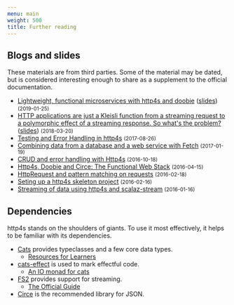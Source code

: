 ```yaml
---
menu: main
weight: 500
title: Further reading
---
```


## Blogs and slides

These materials are from third parties.  Some of the material may be
dated, but is considered interesting enough to share as a supplement
to the official documentation.

* [Lightweight, functional microservices with http4s and doobie](https://www.youtube.com/watch?v=fQfMiUDsLv4) ([slides](https://kubukoz.github.io/talks/http4s-doobie-micro/slides/)) <small class="text-muted">(2019-01-25)</small> 
* [HTTP applications are just a Kleisli function from a streaming request to a polymorphic effect of a streaming response. So what's the problem?](https://www.youtube.com/watch?v=urdtmx4h5LE) ([slides](https://rossabaker.github.io/boston-http4s/#2)) <small class="text-muted">(2018-03-20)</small> 
* [Testing and Error Handling in http4s](https://medium.com/@albamus/testing-and-error-handling-in-http4s-2a05572e535d) <small class="text-muted">(2017-08-26)</small>
* [Combining data from a database and a web service with Fetch](https://www.47deg.com/blog/fetch-doobie-http4s/) <small class="text-muted">(2017-01-19)</small>
* [CRUD and error handling with Http4s](https://partialflow.wordpress.com/2016/10/18/crud-and-error-handling-with-http4s/) <small class="text-muted">(2016-10-18)</small>
* [Http4s, Doobie and Circe: The Functional Web Stack](https://www.slideshare.net/GaryCoady/http4s-doobie-and-circe-the-functional-web-stack) <small class="text-muted">(2016-04-15)</small>
* [HttpRequest and pattern matching on requests](http://www.lyranthe.org/http4s/2016/02/18/request-pattern-matching.html) <small class="text-muted">(2016-02-18)</small>
* [Seting up a http4s skeleton project](http://www.lyranthe.org/http4s/2016/02/16/setting-up-http4s.html) <small class="text-muted">(2016-02-16)</small>
* [Streaming of data using http4s and scalaz-stream](http://immutables.pl/2016/01/16/Streaming-data-using-http4s-and-scalaz-stream/) <small class="text-muted">(2016-01-16)</small>

## Dependencies

http4s stands on the shoulders of giants.  To use it most effectively,
it helps to be familiar with its dependencies.

* [Cats](https://typelevel.github.io/cats) provides typeclasses and a
  few core data types.
  * [Resources for Learners](https://typelevel.org/cats/resources_for_learners.html)
* [cats-effect](https://typelevel.github.io/cats-effect) is used to
  mark effectful code.
  * [An IO monad for cats](https://typelevel.org/blog/2017/05/02/io-monad-for-cats.html)
* [FS2](https://functional-streams-for-scala.github.io/fs2/) provides
  support for streaming.
  * [The Official Guide](https://github.com/functional-streams-for-scala/fs2/blob/series/0.10/docs/guide.md)
* [Circe](https://circe.github.io/circe/) is the recommended library for JSON.
